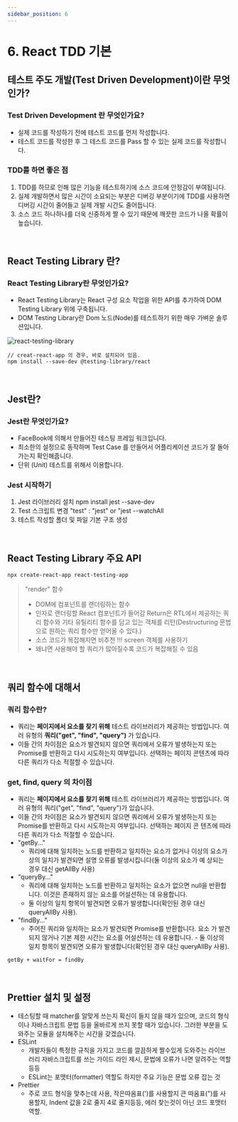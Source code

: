 ```yaml
---
sidebar_position: 6
---
```


# 6. React TDD 기본

## 테스트 주도 개발(Test Driven Development)이란 무엇인가?

### Test Driven Development 란 무엇인가요?

- 실제 코드를 작성하기 전에 테스트 코드를 먼저 작성합니다.
- 테스트 코드를 작성한 후 그 테스트 코드를 Pass 할 수 있는 실제 코드를 작성합니다.

### TDD를 하면 좋은 점

1. TDD를 하므로 인해 많은 기능을 테스트하기에 소스 코드에 안정감이 부여됩니다.
2. 실제 개발하면서 많은 시간이 소요되는 부분은 디버깅 부분이기에 TDD를 사용하면 디버깅 시간이 줄어들고 실제 개발 시간도 줄어듭니다.
3. 소스 코드 하나하나를 더욱 신중하게 짤 수 있기 때문에 깨끗한 코드가 나올 확률이 높습니다.

<br/>

## React Testing Library 란?

### React Testing Library란 무엇인가요?

- React Testing Library는 React 구성 요소 작업을 위한 API를 추가하여 DOM Testing Library 위에 구축됩니다.
- DOM Testing Library란 Dom 노드(Node)를 테스트하기 위한 매우 가벼운 솔루션입니다.

![react-testing-library](https://user-images.githubusercontent.com/42582516/220494847-789daced-7c3e-4402-8806-65f044e23e96.png)


```
// creat-react-app 의 경우, 바로 설치되어 있음.
npm install --save-dev @testing-library/react
```

<br/>

## Jest란?

### Jest란 무엇인가요?

- FaceBook에 의해서 만들어진 테스팅 프레임 워크입니다.
- 최소한의 설정으로 동작하며 Test Case 를 만들어서 어플리케이션 코드가 잘 돌아가는지 확인해줍니다.
- 단위 (Unit) 테스트를 위해서 이용합니다.

### Jest 시작하기

1. Jest 라이브러리 설치 npm install jest --save-dev
2. Test 스크립트 변경 "test" : "jest" or "jest --watchAll
3. 테스트 작성할 폴더 및 파일 기본 구조 생성

<br/>

## React Testing Library 주요 API

`npx create-react-app react-testing-app`

> "render" 함수
>
> - DOM에 컴포넌트를 랜더링하는 함수
> - 인자로 랜더링할 React 컴포넌트가 들어감
> Return은 RTL에서 제공하는 쿼리 함수와 기타 유틸리티 함수를 담고 있는 객체를 리턴(Destructuring 문법으로 원하는 쿼리 함수만 얻어올 수 있다.)
> - 소스 코드가 복잡해지면 비추천 !!! screen 객체를 사용하기
> - 왜냐면 사용해야 할 쿼리가 많아질수록 코드가 복잡해질 수 있음

<br/>

## 쿼리 함수에 대해서

### 쿼리 함수란?

- 쿼리는 **페이지에서 요소를 찾기 위해** 테스트 라이브러리가 제공하는 방법입니다. 여러 유형의 **쿼리("get", "find", "query")** 가 있습니다. 
- 이들 간의 차이점은 요소가 발견되지 않으면 쿼리에서 오류가 발생하는지 또는 Promise를 반환하고 다시 시도하는지 여부입니다. 선택하는 페이지 콘텐츠에 따라 다른 쿼리가 다소 적절할 수 있습니다.

### get, find, query 의 차이점

- 쿼리는 **페이지에서 요소를 찾기 위해** 테스트 라이브러리가 제공하는 방법입니다. 여러 유형의 쿼리("get", "find", "query")가 있습니다. 
- 이들 간의 차이점은 요소가 발견되지 않으면 쿼리에서 오류가 발생하는지 또는 Promise를 반환하고 다시 시도하는지 여부입니다. 선택하는 페이지 콘 텐츠에 따라 다른 쿼리가 다소 적절할 수 있습니다.
- "getBy..."
  - 쿼리에 대해 일치하는 노드를 반환하고 일치하는 요소가 없거나 이상의 요소가 상의 일치가 발견되면 설명 오류를 발생시킵니다(둘 이상의 요소가 예 상되는 경우 대신 getAllBy 사용)
- "queryBy..."
  - 쿼리에 대해 일치하는 노드를 반환하고 일치하는 요소가 없으면 null을 반환합니다. 이것은 존재하지 않는 요소를 어설션하는 데 유용합니다. 
  - 둘 이상의 일치 항목이 발견되면 오류가 발생합니다(확인된 경우 대신 queryAllBy 사용).
- "findBy..."
  - 주어진 쿼리와 일치하는 요소가 발견되면 Promise를 반환합니다. 요소 가 발견되지 않거나 기본 제한 시간는 요소를 어설션하는 데 유용합니다. - 둘 이상의 일치 항목이 발견되면 오류가 발생합니다(확인된 경우 대신 queryAllBy 사용).

`getBy + waitFor = findBy`

<br/>

## Prettier 설치 및 설정

- 테스팅할 때 matcher를 알맞게 쓰는지 확신이 들지 않을 때가 있으며, 코드의 형식이나 자바스크립트 문법 등을 올바르게 쓰지 못할 때가 있습니다. 그러한 부분을 도와주는 모듈을 설치해주는 시간을 갖겠습니다.
- ESLint
  - 개발자들이 특정한 규칙을 가지고 코드를 깔끔하게 짤수있게 도와주는 라이브러리 자바스크립트를 쓰는 가이드 라인 제시, 문법에 오류가 나면 알려주는 역할 등등
  - ESLint는 포맷터(formatter) 역할도 하지만 주요 기능은 문법 오류 잡는 것
- Prettier
  - 주로 코드 형식을 맞추는데 사용, 작은따옴표(')를 사용할지 큰 따옴표(")를 사용할지, Indent 값을 2로 줄지 4로 줄지등등, 에러 찾는것이 아닌 코드 포맷터 역할.